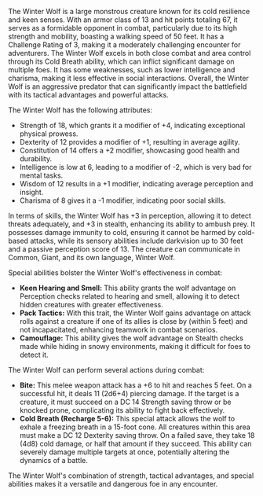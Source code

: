 The Winter Wolf is a large monstrous creature known for its cold resilience and keen senses. With an armor class of 13 and hit points totaling 67, it serves as a formidable opponent in combat, particularly due to its high strength and mobility, boasting a walking speed of 50 feet. It has a Challenge Rating of 3, making it a moderately challenging encounter for adventurers. The Winter Wolf excels in both close combat and area control through its Cold Breath ability, which can inflict significant damage on multiple foes. It has some weaknesses, such as lower intelligence and charisma, making it less effective in social interactions. Overall, the Winter Wolf is an aggressive predator that can significantly impact the battlefield with its tactical advantages and powerful attacks.

The Winter Wolf has the following attributes: 

- Strength of 18, which grants it a modifier of +4, indicating exceptional physical prowess.
- Dexterity of 12 provides a modifier of +1, resulting in average agility.
- Constitution of 14 offers a +2 modifier, showcasing good health and durability.
- Intelligence is low at 6, leading to a modifier of -2, which is very bad for mental tasks.
- Wisdom of 12 results in a +1 modifier, indicating average perception and insight.
- Charisma of 8 gives it a -1 modifier, indicating poor social skills.

In terms of skills, the Winter Wolf has +3 in perception, allowing it to detect threats adequately, and +3 in stealth, enhancing its ability to ambush prey. It possesses damage immunity to cold, ensuring it cannot be harmed by cold-based attacks, while its sensory abilities include darkvision up to 30 feet and a passive perception score of 13. The creature can communicate in Common, Giant, and its own language, Winter Wolf.

Special abilities bolster the Winter Wolf's effectiveness in combat:

- **Keen Hearing and Smell:** This ability grants the wolf advantage on Perception checks related to hearing and smell, allowing it to detect hidden creatures with greater effectiveness.
- **Pack Tactics:** With this trait, the Winter Wolf gains advantage on attack rolls against a creature if one of its allies is close by (within 5 feet) and not incapacitated, enhancing teamwork in combat scenarios.
- **Camouflage:** This ability gives the wolf advantage on Stealth checks made while hiding in snowy environments, making it difficult for foes to detect it.

The Winter Wolf can perform several actions during combat:

- **Bite:** This melee weapon attack has a +6 to hit and reaches 5 feet. On a successful hit, it deals 11 (2d6+4) piercing damage. If the target is a creature, it must succeed on a DC 14 Strength saving throw or be knocked prone, complicating its ability to fight back effectively.
- **Cold Breath (Recharge 5-6):** This special attack allows the wolf to exhale a freezing breath in a 15-foot cone. All creatures within this area must make a DC 12 Dexterity saving throw. On a failed save, they take 18 (4d8) cold damage, or half that amount if they succeed. This ability can severely damage multiple targets at once, potentially altering the dynamics of a battle.

The Winter Wolf's combination of strength, tactical advantages, and special abilities makes it a versatile and dangerous foe in any encounter.